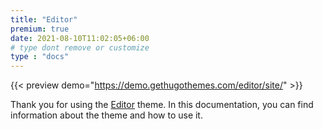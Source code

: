 ```yaml
---
title: "Editor"
premium: true
date: 2021-08-10T11:02:05+06:00
# type dont remove or customize
type : "docs"
---
```


{{< preview demo="https://demo.gethugothemes.com/editor/site/" >}}

Thank you for using the [Editor](https://gethugothemes.com/products/editor/) theme. In this documentation, you can find information about the theme and how to use it.